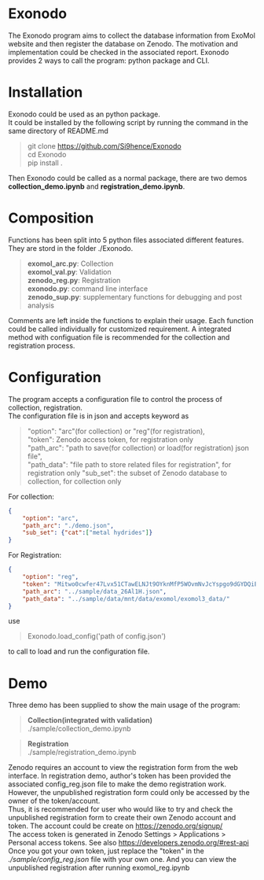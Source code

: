 # Exonodo

The Exonodo program aims to collect the database information from ExoMol website and then register the database on Zenodo. The motivation and implementation could be checked in the associated report.
Exonodo provides 2 ways to call the program: python package and CLI.

# Installation

Exonodo could be used as an python package.  
It could be installed by the following script by running the command in the same directory of README.md

>git clone https://github.com/Si9hence/Exonodo  
>cd Exonodo  
>pip install .

Then Exonodo could be called as a normal package, there are two demos **collection_demo.ipynb** and **registration_demo.ipynb**.

# Composition
Functions has been split into 5 python files associated different features. They are stord in the folder ./Exonodo.
>**exomol_arc.py**: Collection  
>**exomol_val.py**: Validation  
>**zenodo_reg.py**: Registration  
>**exonodo.py**: command line interface  
>**zenodo_sup.py**: supplementary functions for debugging and post analysis  

Comments are left inside the functions to explain their usage. Each function could be called individually for customized requirement. A integrated method with configuation file is recommended for the collection and registration process.

# Configuration
The program accepts a configuration file to control the process of collection, registration.  
The configuration file is in json and accepts keyword as

>"option": "arc"(for collection) or "reg"(for registration),  
>"token": Zenodo access token, for registration only  
>"path_arc": "path to save(for collection) or load(for registration) json file",  
>"path_data": "file path to store related files for registration", for registration only
>"sub_set": the subset of Zenodo database to collection, for collection only

For collection:
```json
{
    "option": "arc",
    "path_arc": "./demo.json",
    "sub_set": {"cat":["metal hydrides"]}
}

```

For Registration:
```json
{
    "option": "reg",
    "token": "Mitwo0cwfer47Lvx51CTawELNJt9OYknMfP5WOvmNvJcYspgo9dGYDQiEFlL",
    "path_arc": "../sample/data_26Al1H.json",
    "path_data": "../sample/data/mnt/data/exomol/exomol3_data/"
}
```
use  
> Exonodo.load_config('path of config.json')

to call to load and run the configuration file.


# Demo

Three demo has been supplied to show the main usage of the program: 

>**Collection(integrated with validation)**  
>./sample/collection_demo.ipynb

>**Registration**  
>./sample/registration_demo.ipynb

Zenodo requires an account to view the registration form from the web interface. 
In registration demo, author's token has been provided the associated config_reg.json file to make the demo registration work. However, the unpublished registration form could only be accessed by the owner of the token/account.  
Thus, it is recommended for user who would like to try and check the unpublished registration form to create their own Zenodo account and token.
The account could be create on https://zenodo.org/signup/  
The access token is generated in Zenodo Settings > Applications > Personal access tokens. See also https://developers.zenodo.org/#rest-api  
Once you got your own token, just replace the "token" in the *./sample/config_reg.json* file with your own one. And you can view the unpublished registration after running exomol_reg.ipynb
